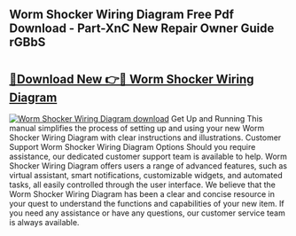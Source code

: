 ## Worm Shocker Wiring Diagram Free Pdf Download - Part-XnC New Repair Owner Guide rGBbS

# <h2><a href="http://dfk0l5.blite.top/?on=Worm+Shocker+Wiring+Diagram">🔗Download New 👉🔴 Worm Shocker Wiring Diagram</a></h2>

[![Worm Shocker Wiring Diagram download](https://i.imgur.com/lujVjoI.png)](http://dfk0l5.blite.top/?on=Worm+Shocker+Wiring+Diagram)
Get Up and Running This manual simplifies the process of setting up and using your new Worm Shocker Wiring Diagram with clear instructions and illustrations. Customer Support Worm Shocker Wiring Diagram Options Should you require assistance, our dedicated customer support team is available to help. Worm Shocker Wiring Diagram offers users a range of advanced features, such as virtual assistant, smart notifications, customizable widgets, and automated tasks, all easily controlled through the user interface. We believe that the Worm Shocker Wiring Diagram has been a clear and concise resource in your quest to understand the functions and capabilities of your new item. If you need any assistance or have any questions, our customer service team is always available.
